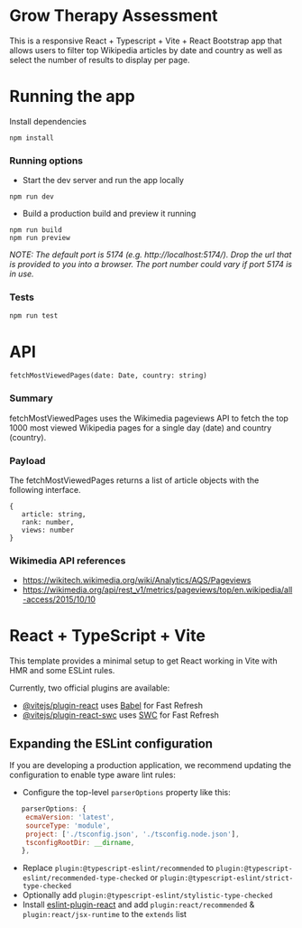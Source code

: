 # Grow Therapy Assessment

This is a responsive React + Typescript + Vite + React Bootstrap app that allows users to filter top Wikipedia articles by date and country as well as select the number of results to display per page.

# Running the app

Install dependencies

```
npm install
```

### Running options
- Start the dev server and run the app locally

```
npm run dev
```

- Build a production build and preview it running

```
npm run build
npm run preview
```
_NOTE: The default port is 5174 (e.g. http://localhost:5174/). Drop the url that is provided to you into a browser. The port number could vary if port 5174 is in use._

### Tests
```
npm run test
```

# API

```
fetchMostViewedPages(date: Date, country: string)
```
### Summary
fetchMostViewedPages uses the Wikimedia pageviews API to fetch the top 1000 most viewed Wikipedia pages for a single day (date) and country (country).

### Payload
The fetchMostViewedPages returns a list of article objects with the following interface.
```
{
   article: string,
   rank: number,
   views: number
}
```

### Wikimedia API references
- https://wikitech.wikimedia.org/wiki/Analytics/AQS/Pageviews
- https://wikimedia.org/api/rest_v1/metrics/pageviews/top/en.wikipedia/all-access/2015/10/10

# React + TypeScript + Vite

This template provides a minimal setup to get React working in Vite with HMR and some ESLint rules.

Currently, two official plugins are available:

- [@vitejs/plugin-react](https://github.com/vitejs/vite-plugin-react/blob/main/packages/plugin-react/README.md) uses [Babel](https://babeljs.io/) for Fast Refresh
- [@vitejs/plugin-react-swc](https://github.com/vitejs/vite-plugin-react-swc) uses [SWC](https://swc.rs/) for Fast Refresh

## Expanding the ESLint configuration

If you are developing a production application, we recommend updating the configuration to enable type aware lint rules:

- Configure the top-level `parserOptions` property like this:

```js
   parserOptions: {
    ecmaVersion: 'latest',
    sourceType: 'module',
    project: ['./tsconfig.json', './tsconfig.node.json'],
    tsconfigRootDir: __dirname,
   },
```

- Replace `plugin:@typescript-eslint/recommended` to `plugin:@typescript-eslint/recommended-type-checked` or `plugin:@typescript-eslint/strict-type-checked`
- Optionally add `plugin:@typescript-eslint/stylistic-type-checked`
- Install [eslint-plugin-react](https://github.com/jsx-eslint/eslint-plugin-react) and add `plugin:react/recommended` & `plugin:react/jsx-runtime` to the `extends` list
